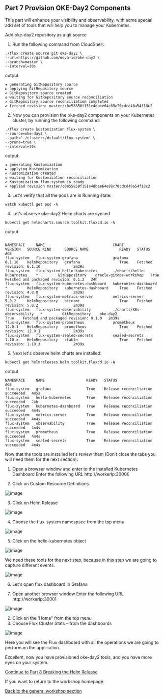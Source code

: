 ## Part 7 Provision OKE-Day2 Components ## 


This part will enhance your visibility and observability,
with some special add set of tools that will help you to manage your Kubernetes.


Add oke-day2 repository as a git source

1.	Run the following command from CloudShell: 
```  
./flux create source git oke-day2 \
--url=https://github.com/oqva-io/oke-day2 \
--branch=master \
--interval=30s
```

output: 
```
✚ generating GitRepository source
► applying GitRepository source
✔ GitRepository source created
◎ waiting for GitRepository source reconciliation
✔ GitRepository source reconciliation completed
✔ fetched revision: master/c0e55858f151e4dbee64e88c70cdcd40a54f18c2
```

2.	Now you can provision the oke-day2 components on your Kubernetes cluster, by running the following command: 
```
./flux create kustomization flux-system \
--source=oke-day2 \
--path="./clusters/default/flux-system" \
--prune=true \
--interval=30s
```

output: 
```
✚ generating Kustomization
► applying Kustomization
✔ Kustomization created
◎ waiting for Kustomization reconciliation
✔ Kustomization flux-system is ready
✔ applied revision master/c0e55858f151e4dbee64e88c70cdcd40a54f18c2
```

3.	Let's verify that all the pods are in Running state:

```
watch kubectl get pod -A 
```

4.	Let's observe oke-day2 Helm charts are synced
```
kubectl get helmcharts.source.toolkit.fluxcd.io -A
```

output:
```

NAMESPACE     NAME                               CHART                        VERSION   SOURCE KIND      SOURCE NAME              READY   STATUS                                 AGE
flux-system   flux-system-grafana                grafana                      6.1.10    HelmRepository   grafana                  True    Fetched revision: 6.1.10               2m39s
flux-system   flux-system-hello-kubernetes       ./charts/hello-kubernetes    *         GitRepository    oracle-gitops-workshop   True    Fetched and packaged revision: 0.1.2   24h
flux-system   flux-system-kubernetes-dashboard   kubernetes-dashboard         *         HelmRepository   kubernetes-dashboard     True    Fetched revision: 4.0.0                2m39s
flux-system   flux-system-metrics-server         metrics-server               5.0.2     HelmRepository   bitnami                  True    Fetched revision: 5.0.2                2m39s
flux-system   flux-system-observability          ./charts/k8s-observability   *         GitRepository    oke-day2                 True    Fetched and packaged revision: 0.1.0   2m39s
flux-system   flux-system-prometheus             prometheus                   12.0.1    HelmRepository   prometheus               True    Fetched revision: 12.0.1               2m39s
flux-system   flux-system-sealed-secrets         sealed-secrets               1.10.x    HelmRepository   stable                   True    Fetched revision: 1.10.3               2m39s
```


5.	Next let's observe helm charts are installed:
```
kubectl get helmreleases.helm.toolkit.fluxcd.io -A
```

output:
```
NAMESPACE     NAME                   READY   STATUS                             AGE
flux-system   grafana                True    Release reconciliation succeeded   4m5s
flux-system   hello-kubernetes       True    Release reconciliation succeeded   24h
flux-system   kubernetes-dashboard   True    Release reconciliation succeeded   4m4s
flux-system   metrics-server         True    Release reconciliation succeeded   4m4s
flux-system   observability          True    Release reconciliation succeeded   4m4s
flux-system   prometheus             True    Release reconciliation succeeded   4m4s
flux-system   sealed-secrets         True    Release reconciliation succeeded   4m4s 
```

Now that the tools are installed let's review them (Don't close the tabs you will need them for the next section):

1.	Open a browser window and enter to the installed Kubernetes Dashboard
Enter the following URL http://workerIp:30000


2.	Click on Custom Resource Definitions 

![image](pics/dashboard-1.PNG)


3.	Click on Helm Release 

![image](pics/dashboard-2.PNG)

4.	Choose the flux-system namespace from the top menu

![image](pics/dashboard-3.PNG)

5.	Click on the hello-kubernetes object

![image](pics/dashboard-7.PNG)

We need these tools for the next step, because in this step we are going to capture different events.

![image](pics/dashboard-8.PNG)


6.	Let's open flux dashboard in Grafana

1.	Open another browser window 
Enter the following URL http://workerIp:30001

![image](pics/grafana-1.PNG)

2.	Click on the 'Home" from the top menu
3.	Choose Flux Cluster Stats – from the dashboards

![image](pics/grafana-2.PNG) 

Here you will see the Flux dashboard with all the operations we are going to perform on the application. 

Excellent, now you have provisioned oke-day2 tools, and you have more eyes on your system. 

[Continue to Part 8 Breaking the Helm Release](part8.md) 

If you want to return to the workshop homepage:

[Back to the general workshop section](README.md)

